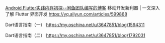 [Android Flutter实践内存初探--闲鱼团队编写的博客](https://zhuanlan.zhihu.com/p/36488644)
移动开发新利器 | 一文深入了解 Flutter 界面开发 https://yq.aliyun.com/articles/599868

Dart语言指南（一）  https://my.oschina.net/u/3647851/blog/1594311

Dart语言指南（二） https://my.oschina.net/u/3647851/blog/1792031

